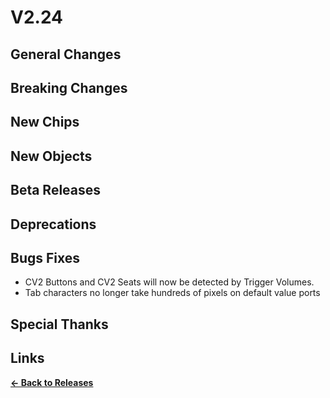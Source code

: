 # V2.24

## General Changes

## Breaking Changes

## New Chips

## New Objects

## Beta Releases

## Deprecations

## Bugs Fixes

- CV2 Buttons and CV2 Seats will now be detected by Trigger Volumes.
- Tab characters no longer take hundreds of pixels on default value ports

## Special Thanks

## Links

**[<- Back to Releases](https://tyleo-rec.github.io/CircuitsV2Resources/releases/)**
